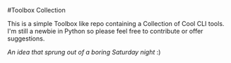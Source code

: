#Toolbox Collection

This is a simple Toolbox like repo containing a Collection of Cool CLI tools.
I'm still a newbie in Python so please feel free to contribute or offer suggestions.

*An idea that sprung out of a boring Saturday night* :) 
